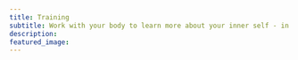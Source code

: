 ```yaml
---
title: Training
subtitle: Work with your body to learn more about your inner self - in group context
description: 
featured_image: 
---
```


